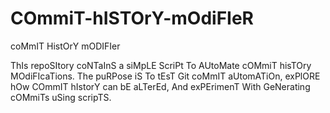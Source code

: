 # COmmiT-hISTOrY-mOdiFIeR
coMmIT HistOrY mODIFIer

ThIs repoSItory coNTaInS a siMpLE ScriPt To AUtoMate cOMmiT hisTOry MOdiFIcaTions. The puRPose iS To tEsT Git coMmIT aUtomATiOn, exPlORE hOw COmmIT hIstorY can bE aLTerEd, And exPErimenT With GeNerating cOMmiTs uSing scripTS.

